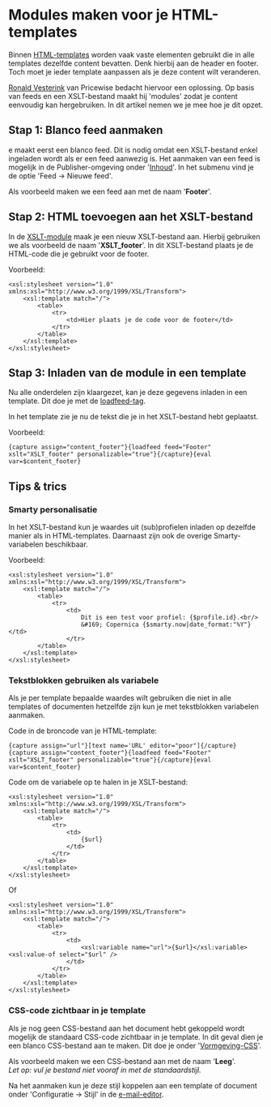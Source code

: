 # Modules maken voor je HTML-templates

Binnen [HTML-templates](https://www.copernica.com/nl/documentation/email-editor-html-templates) worden vaak vaste elementen gebruikt die in alle templates dezelfde content bevatten. Denk hierbij aan de header en footer. Toch moet je ieder template aanpassen als je deze content wilt veranderen.

[Ronald Vesterink](https://www.linkedin.com/in/ronaldvesterink/) van Pricewise bedacht hiervoor een oplossing. Op basis van feeds en een XSLT-bestand maakt hij 'modules' zodat je content eenvoudig kan hergebruiken. In dit artikel nemen we je mee hoe je dit opzet.

## Stap 1: Blanco feed aanmaken
e maakt eerst een blanco feed. Dit is nodig omdat een XSLT-bestand enkel ingeladen wordt als er een feed aanwezig is. Het aanmaken van een feed is mogelijk in de Publisher-omgeving onder '[Inhoud](https://ms.copernica.com/#/menu/publisher/content)'. In het submenu vind je de optie 'Feed -> Nieuwe feed'.

Als voorbeeld maken we een feed aan met de naam '**Footer**'.

## Stap 2: HTML toevoegen aan het XSLT-bestand
In de [XSLT-module](https://ms.copernica.com/#/xslt) maak je een nieuw XSLT-bestand aan. Hierbij gebruiken we als voorbeeld de naam '**XSLT_footer**'. In dit XSLT-bestand plaats je de HTML-code die je gebruikt voor de footer.

Voorbeeld:
```
<xsl:stylesheet version="1.0" xmlns:xsl="http://www.w3.org/1999/XSL/Transform">
    <xsl:template match="/">
        <table>
            <tr>
                <td>Hier plaats je de code voor de footer</td>
            </tr>
        </table>
    </xsl:template>
</xsl:stylesheet>
```

## Stap 3: Inladen van de module in een template
Nu alle onderdelen zijn klaargezet, kan je deze gegevens inladen in een template. Dit doe je met de [loadfeed-tag](https://www.copernica.com/nl/documentation/personalization-functions-loadfeed).

In het template zie je nu de tekst die je in het XSLT-bestand hebt geplaatst.

Voorbeeld:  
```
{capture assign="content_footer"}{loadfeed feed="Footer" xslt="XSLT_footer" personalizable="true"}{/capture}{eval var=$content_footer}
```

## Tips & trics

### Smarty personalisatie
In het XSLT-bestand kun je waardes uit (sub)profielen inladen op dezelfde manier als in HTML-templates. Daarnaast zijn ook de overige Smarty-variabelen beschikbaar.

Voorbeeld:
```
<xsl:stylesheet version="1.0" xmlns:xsl="http://www.w3.org/1999/XSL/Transform">
    <xsl:template match="/">
        <table>
            <tr>
                <td>
                    Dit is een test voor profiel: {$profile.id}.<br/>
                    &#169; Copernica {$smarty.now|date_format:"%Y"}</td>
            	</tr>
        </table>
    </xsl:template>
</xsl:stylesheet>
```

### Tekstblokken gebruiken als variabele
Als je per template bepaalde waardes wilt gebruiken die niet in alle templates of documenten hetzelfde zijn kun je met tekstblokken variabelen aanmaken.

Code in de broncode van je HTML-template:
```
{capture assign="url"}[text name='URL' editor="poor"]{/capture}
{capture assign="content_footer"}{loadfeed feed="Footer" xslt="XSLT_footer" personalizable="true"}{/capture}{eval var=$content_footer} 
```

Code om de variabele op te halen in je XSLT-bestand:
```
<xsl:stylesheet version="1.0" xmlns:xsl="http://www.w3.org/1999/XSL/Transform">
    <xsl:template match="/">
        <table>
            <tr>
                <td>
                    {$url}
                </td>
            </tr>
        </table>
    </xsl:template>
</xsl:stylesheet>
```
Of
```
<xsl:stylesheet version="1.0" xmlns:xsl="http://www.w3.org/1999/XSL/Transform">
    <xsl:template match="/">
        <table>
            <tr>
                <td>
                    <xsl:variable name="url">{$url}</xsl:variable><xsl:value-of select="$url" />
                </td>
            </tr>
        </table>
    </xsl:template>
</xsl:stylesheet>

```

### CSS-code zichtbaar in je template
Als je nog geen CSS-bestand aan het document hebt gekoppeld wordt mogelijk de standaard CSS-code zichtbaar in je template. In dit geval dien je een blanco CSS-bestand aan te maken. Dit doe je onder '[Vormgeving-CSS](https://ms.copernica.com/#/styles)'.

Als voorbeeld maken we een CSS-bestand aan met de naam '**Leeg**'.  
*Let op: vul je bestand niet vooraf in met de standaardstijl.* 

Na het aanmaken kun je deze stijl koppelen aan een template of document onder 'Configuratie -> Stijl' in de [e-mail-editor](https://ms.copernica.com/#/design/).
